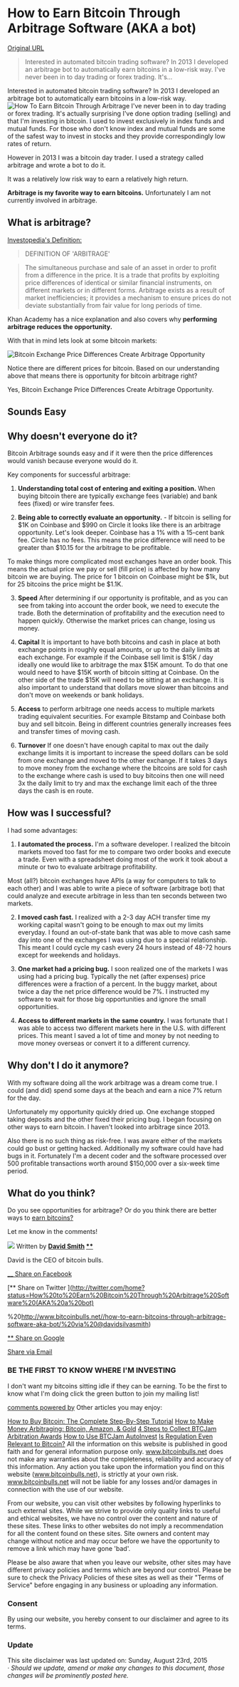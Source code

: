 # How to Earn Bitcoin Through Arbitrage Software (AKA a bot)

[Original URL](http://www.bitcoinbulls.net/how-to-earn-bitcoins-through-arbitrage-software-aka-bot/)

> Interested in automated bitcoin trading software? In 2013 I developed an arbitrage bot to automatically earn bitcoins in a low-risk way. I've never been in to day trading or forex trading. It's...

Interested in automated bitcoin trading software? In 2013 I developed an arbitrage bot to automatically earn bitcoins in a low-risk way. ![How To Earn Bitcoin Through Arbitrage](http://www.bitcoinbulls.net/images/how-to-earn-bitcoin-through-arbitrage.jpg "How To Earn Bitcoin Through Arbitrage") I've never been in to day trading or forex trading. It's actually surprising I've done option trading (selling) and that I'm investing in bitcoin. I used to invest exclusively in index funds and mutual funds. For those who don't know index and mutual funds are some of the safest way to invest in stocks and they provide correspondingly low rates of return.

However in 2013 I was a bitcoin day trader. I used a strategy called arbitrage and wrote a bot to do it.

It was a relatively low risk way to earn a relatively high return.

**Arbitrage is my favorite way to earn bitcoins.** Unfortunately I am not currently involved in arbitrage.

## What is arbitrage?

[Investopedia's Definition:](http://www.investopedia.com/terms/a/arbitrage.asp)

> DEFINITION OF 'ARBITRAGE'

> The simultaneous purchase and sale of an asset in order to profit from a difference in the price. It is a trade that profits by exploiting price differences of identical or similar financial instruments, on different markets or in different forms. Arbitrage exists as a result of market inefficiencies; it provides a mechanism to ensure prices do not deviate substantially from fair value for long periods of time.

Khan Academy has a nice explanation and also covers why **performing arbitrage reduces the opportunity.**

With that in mind lets look at some bitcoin markets:

![Bitcoin Exchange Price Differences Create Arbitrage Opportunity](http://www.bitcoinbulls.net/images/bitcoin-exchange-price-differences-create-arbitrage-opportunity.jpg "Bitcoin Exchange Price Differences Create Arbitrage Opportunity")

Notice there are different prices for bitcoin. Based on our understanding above that means there is opportunity for bitcoin arbitrage right?

Yes, Bitcoin Exchange Price Differences Create Arbitrage Opportunity.

## Sounds Easy

## Why doesn't everyone do it?

Bitcoin Arbitrage sounds easy and if it were then the price differences would vanish because everyone would do it.

Key components for successful arbitrage:

1. **Understanding total cost of entering and exiting a position.** When buying bitcoin there are typically exchange fees (variable) and bank fees (fixed) or wire transfer fees.

2. **Being able to correctly evaluate an opportunity.** - If bitcoin is selling for $1K on Coinbase and $990 on Circle it looks like there is an arbitrage opportunity. Let's look deeper. Coinbase has a 1% with a 15-cent bank fee. Circle has no fees. This means the price difference will need to be greater than $10.15 for the arbitrage to be profitable.

  To make things more complicated most exchanges have an order book. This means the actual price we pay or sell (fill price) is affected by how many bitcoin we are buying. The price for 1 bitcoin on Coinbase might be $1k, but for 25 bitcoins the price might be $1.1K.

3. **Speed** After determining if our opportunity is profitable, and as you can see from taking into account the order book, we need to execute the trade. Both the determination of profitability and the execution need to happen quickly. Otherwise the market prices can change, losing us money.

4. **Capital** It is important to have both bitcoins and cash in place at both exchange points in roughly equal amounts, or up to the daily limits at each exchange. For example if the Coinbase sell limit is $15K / day ideally one would like to arbitrage the max $15K amount. To do that one would need to have $15K worth of bitcoin sitting at Coinbase. On the other side of the trade $15K will need to be sitting at an exchange. It is also important to understand that dollars move slower than bitcoins and don't move on weekends or bank holidays.

5. **Access** to perform arbitrage one needs access to multiple markets trading equivalent securities. For example Bitstamp and Coinbase both buy and sell bitcoin. Being in different countries generally increases fees and transfer times of moving cash.

6. **Turnover** If one doesn't have enough capital to max out the daily exchange limits it is important to increase the speed dollars can be sold from one exchange and moved to the other exchange. If it takes 3 days to move money from the exchange where the bitcoins are sold for cash to the exchange where cash is used to buy bitcoins then one will need 3x the daily limit to try and max the exchange limit each of the three days the cash is en route.

## How was I successful?

I had some advantages:

1. **I automated the process.** I'm a software developer. I realized the bitcoin markets moved too fast for me to compare two order books and execute a trade. Even with a spreadsheet doing most of the work it took about a minute or two to evaluate arbitrage profitability.

  Most (all?) bitcoin exchanges have APIs (a way for computers to talk to each other) and I was able to write a piece of software (arbitrage bot) that could analyze and execute arbitrage in less than ten seconds between two markets.

2. **I moved cash fast.** I realized with a 2-3 day ACH transfer time my working capital wasn't going to be enough to max out my limits everyday. I found an out-of-state bank that was able to move cash same day into one of the exchanges I was using due to a special relationship. This meant I could cycle my cash every 24 hours instead of 48-72 hours except for weekends and holidays.

3. **One market had a pricing bug.** I soon realized one of the markets I was using had a pricing bug. Typically the net (after expenses) price differences were a fraction of a percent. In the buggy market, about twice a day the net price difference would be 7%. I instructed my software to wait for those big opportunities and ignore the small opportunities.

4. **Access to different markets in the same country.** I was fortunate that I was able to access two different markets here in the U.S. with different prices. This meant I saved a lot of time and money by not needing to move money overseas or convert it to a different currency.

## Why don't I do it anymore?

With my software doing all the work arbitrage was a dream come true. I could (and did) spend some days at the beach and earn a nice 7% return for the day.

Unfortunately my opportunity quickly dried up. One exchange stopped taking deposits and the other fixed their pricing bug. I began focusing on other ways to earn bitcoin. I haven't looked into arbitrage since 2013.

Also there is no such thing as risk-free. I was aware either of the markets could go bust or getting hacked. Additionally my software could have had bugs in it. Fortunately I'm a decent coder and the software processed over 500 profitable transactions worth around $150,000 over a six-week time period.

## What do you think?

Do you see opportunities for arbitrage? Or do you think there are better ways to [earn bitcoins?](http://www.bitcoinbulls.net/portfolio/)

Let me know in the comments!

![](http://www.gravatar.com/avatar/7bbd083ea04a3c791e878da24c08b987.png) Written by **[David Smith](http://www.bitcoinbulls.net/bitcoin-expert/) [**](<https://twitter.com/DavidSilvaSmith> "Follow on Twitter")**<br>

<span class="muted">David is the CEO of bitcoin bulls.</span>

[__ Share on Facebook](https://www.facebook.com/sharer.php?u=http://www.bitcoinbulls.net//how-to-earn-bitcoins-through-arbitrage-software-aka-bot/) 

[<span class="btn btn-md btn-success">** Share on Twitter </span>](http://twitter.com/home?status=How%20to%20Earn%20Bitcoin%20Through%20Arbitrage%20Software%20(AKA%20a%20bot)

%20<http://www.bitcoinbulls.net//how-to-earn-bitcoins-through-arbitrage-software-aka-bot/%20via%20@davidsilvasmith>) 

[<span class="btn btn-md btn-success">** Share on Google </span>](https://plus.google.com/share?url=http://www.bitcoinbulls.net//how-to-earn-bitcoins-through-arbitrage-software-aka-bot/)

 

[<span class="btn btn-md btn-success"><em>
</em> Share via Email </span>](http://www.bitcoinbulls.net/cdn-cgi/l/email-protection#2c135f594e46494f58116e45584f434542091e1c6e5940405f091e1c6d5e58454f404916091e1c64435b091e1c5843091e1c694d5e42091e1c6e45584f434542091eX0Through%20Arbitrage%20Software%20(AKA%20a%20bot)&body=Hi,%0A%0A%20%20%20%20I%20found%20this%20article%20on%20Bitcoin%20Bulls,%20and%20thought%20you%20would%20like%20it:%0A%0A%20%20%20%20http://www.bitcoinbulls.net//how-to-earn-bitcoins-through-arbitrage-software-aka-bot/%0A%0A%20%20%20%20Enjoy!%0A%0A%20%20%20%20)

### BE THE FIRST TO KNOW WHERE I'M INVESTING

I don't want my bitcoins sitting idle if they can be earning. To be the first to know what I'm doing click the green button to join my mailing list!

[comments powered by](https://disqus.com) Other articles you may enjoy:

[How to Buy Bitcoin: The Complete Step-By-Step Tutorial](http://www.bitcoinbulls.net//how-to-buy-bitcoin-the-complete-step-by-step-tutorial/) [How to Make Money Arbitraging: Bitcoin, Amazon, & Gold](http://www.bitcoinbulls.net//how-to-make-money-arbitraging-bitcoin-amazon-gold/) [4 Steps to Collect BTCJam Arbitration Awards](http://www.bitcoinbulls.net//4-steps-to-collect-btcjam-arbitration-awards.html) [How to Use BTCJam AutoInvest](http://www.bitcoinbulls.net//how-to-use-btcjam-autoinvest.html) [Is Regulation Even Relevant to Bitcoin?](http://www.bitcoinbulls.net//is-regulation-relevant-to-bitcoin.html) All the information on this website is published in good faith and for general information purpose only. www.bitcoinbulls.net does not make any warranties about the completeness, reliability and accuracy of this information. Any action you take upon the information you find on this website (www.bitcoinbulls.net), is strictly at your own risk. www.bitcoinbulls.net will not be liable for any losses and/or damages in connection with the use of our website.

From our website, you can visit other websites by following hyperlinks to such external sites. While we strive to provide only quality links to useful and ethical websites, we have no control over the content and nature of these sites. These links to other websites do not imply a recommendation for all the content found on these sites. Site owners and content may change without notice and may occur before we have the opportunity to remove a link which may have gone 'bad'.

Please be also aware that when you leave our website, other sites may have different privacy policies and terms which are beyond our control. Please be sure to check the Privacy Policies of these sites as well as their "Terms of Service" before engaging in any business or uploading any information.

### Consent

By using our website, you hereby consent to our disclaimer and agree to its terms.

### Update

This site disclaimer was last updated on: Sunday, August 23rd, 2015<br>
_· Should we update, amend or make any changes to this document, those changes will be prominently posted here._
